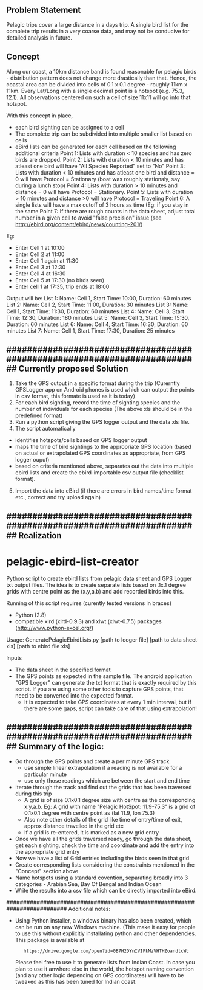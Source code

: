 Problem Statement
-----------------
Pelagic trips cover a large distance in a days trip. A single bird list for the complete trip results in a very coarse data, and may not be conducive for detailed analysis in future. 

Concept
-------
Along our coast, a 10km distance band is found reasonable for pelagic birds - distribution pattern does not change more drastically than that. Hence, the coastal area can be divided into cells of 0.1 x 0.1 degree - roughly 11km x 11km. Every Lat/Long with a single decimal point is a hotspot (e.g. 75.3, 12.1). All observations centered on such a cell of size 11x11 will go into that hotspot.

With this concept in place, 
- each bird sighting can be assigned to a cell
- The complete trip can be subdivided into multiple smaller list based on cells
- eBird lists can be generated for each cell based on the following additional criteria
Point 1: Lists with duration < 10 species and has zero birds are dropped.
Point 2: Lists with duration < 10 minutes and has atleast one bird will have "All Species Reported" set to "No"
Point 3: Lists with duration < 10 minutes and has atleast one bird and distance = 0 will have Protocol = Stationary (boat was roughly stationaly, say during a lunch stop)
Point 4: Lists with duration > 10 minutes and distance = 0 will have Protocol = Stationary.
Point 5: Lists with duration > 10 minutes and distance >0  will have Protocol = Traveling
Point 6: A single lists will have a max cutoff of 3 hours as time (Eg: if you stay in the same 
Point 7: If there are rough counts in the data sheet, adjust total number in a given cell to avoid "false precision" issue (see http://ebird.org/content/ebird/news/counting-201/)

Eg:
- Enter Cell 1 at 10:00
- Enter Cell 2 at 11:00
- Enter Cell 1 again at 11:30
- Enter Cell 3 at 12:30
- Enter Cell 4 at 16:30
- Enter Cell 5 at 17:30 (no birds seen)
- Enter cell 1 at 17:35, trip ends at 18:00

Output will be:
List 1:  Name: Cell 1, Start Time: 10:00, Duration:   60 minutes
List 2:  Name: Cell 2, Start Time: 11:00, Duration:   30 minutes
List 3:  Name: Cell 1, Start Time: 11:30, Duration:   60 minutes
List 4:  Name: Cell 3, Start Time: 12:30, Duration:   180 minutes
List 5:  Name: Cell 3, Start Time: 15:30, Duration:   60 minutes
List 6:  Name: Cell 4, Start Time: 16:30, Duration:   60 minutes
List 7:  Name: Cell 1, Start Time: 17:30, Duration:   25 minutes

##########################################################################
Currently proposed Solution
---------------------------
1. Take the GPS output in a specific format during the trip (Curerntly GPSLogger app on Android phones is used which can output the points in csv format, this formate is used as it is today)
2. For each bird sighting, record the time of sighting species and the number of individuals for each species
(The above xls should be in the predefined format)
3. Run a python script giving the GPS logger output and the data xls file.
4. The script automatically
- identifies hotspots/cells based on GPS logger output
- maps the time of bird sightings to the appropriate GPS location (based on actual or extrapolated GPS coordinates as appropriate, from GPS logger ouput) 
- based on criteria mentioned above, separates out the data into multiple ebird lists and create the ebird-importable csv output file (checklist format).
5. Import the data into eBird (if there are errors in bird names/time format etc., correct and try upload again)

##########################################################################
Realization
-----------

# pelagic-ebird-list-creator
Python script to create ebird lists from pelagic data sheet and GPS Logger txt output files. The idea is to create separate lists based on .1x.1 degree grids with centre point as the (x.y,a.b) and add recorded birds into this.

Running of this script requires (curently tested versions in braces) 
 - Python (2.8)
 - compatible xlrd (xlrd-0.9.3) and xlwt (xlwt-0.7.5) packages (http://www.python-excel.org/)

Usage:
    GeneratePelagicEbirdLists.py [path to looger file] [path to data sheet xls] [path to ebird file xls]

Inputs
 - The data sheet in the specified format
 - The GPS points as expected in the sample file. The android application "GPS Logger" can generate the txt format that is exactly required by this script. If you are using some other tools to capture GPS points, that need to be converted into the expected format.
     - It is expected to take GPS coordinates at every 1 min interval, but if there are some gaps, script can take care of that using extrapolation!

##########################################################################
Summary of the logic:
---------------------
 - Go through the GPS points and create a per minute GPS track
     - use simple linear extrapolation if a reading is not available for a particular minute
     - use only those readings which are between the start and end time
 - Iterate through the track and find out the grids that has been traversed during this trip
     - A grid is of size 0.1x0.1 degree size with centre as the corresponding x.y,a.b. Eg: A grid with name "Pelagic HotSpot: 11.9-75.3" is a grid of 0.1x0.1 degree with centre point as (lat 11.9, lon 75.3)
     - Also note other details of the grid like time of entry/time of exit, approx distance travelled in the grid etc
     - If a grid is re-entered, it is marked as a new grid entry
 - Once we have all the grids traversed ready, go through the data sheet, get each sighting, check the time and coordinate and add the entry into the appropriate grid entry
 - Now we have a list of Grid entries including the birds seen in that grid
 - Create corresponding lists considering the constraints mentioned in the "Concept" section above
 - Name hotspots using a standard covention, separating broadly into 3 categories - Arabian Sea, Bay Of Bengal and Indian Ocean
 - Write the results into a csv file which can be directly imported into eBird.

##########################################################################
Additional notes:
 - Using Python installer, a windows binary has also been created, which can be run on any new Windows machine. (This make it easy for people to use this without explicitly installating python and other dependencies. This package is available at 
     
          https://drive.google.com/open?id=0B7H2DYnIVIFkMzVHTHZoandtcWc

   Please feel free to use it to generate lists from Indian Coast. In case you plan to use it anwhere else in the world, the hotspot naming convention (and any other logic depending on GPS coordinates) will have to be tweaked as this has been tuned for Indian coast.
